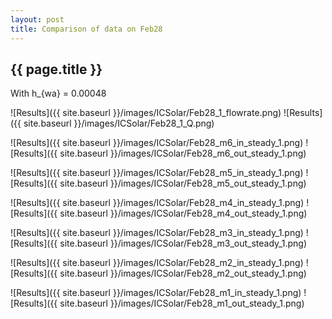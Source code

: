 ```yaml
---
layout: post
title: Comparison of data on Feb28
---
```

{{ page.title }}
-----------------
With h_{wa} = 0.00048

![Results]({{ site.baseurl }}/images/ICSolar/Feb28_1_flowrate.png) ![Results]({{ site.baseurl }}/images/ICSolar/Feb28_1_Q.png)

![Results]({{ site.baseurl }}/images/ICSolar/Feb28_m6_in_steady_1.png) ![Results]({{ site.baseurl }}/images/ICSolar/Feb28_m6_out_steady_1.png)

![Results]({{ site.baseurl }}/images/ICSolar/Feb28_m5_in_steady_1.png) ![Results]({{ site.baseurl }}/images/ICSolar/Feb28_m5_out_steady_1.png)

![Results]({{ site.baseurl }}/images/ICSolar/Feb28_m4_in_steady_1.png) ![Results]({{ site.baseurl }}/images/ICSolar/Feb28_m4_out_steady_1.png)

![Results]({{ site.baseurl }}/images/ICSolar/Feb28_m3_in_steady_1.png) ![Results]({{ site.baseurl }}/images/ICSolar/Feb28_m3_out_steady_1.png)

![Results]({{ site.baseurl }}/images/ICSolar/Feb28_m2_in_steady_1.png) ![Results]({{ site.baseurl }}/images/ICSolar/Feb28_m2_out_steady_1.png)

![Results]({{ site.baseurl }}/images/ICSolar/Feb28_m1_in_steady_1.png) ![Results]({{ site.baseurl }}/images/ICSolar/Feb28_m1_out_steady_1.png)

